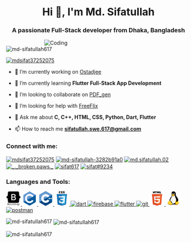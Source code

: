 <h1 align="center">Hi 👋, I'm Md. Sifatullah</h1>
<h3 align="center">A passionate Full-Stack developer from Dhaka, Bangladesh</h3>
<image align="right" alt="Coding" width="400" src="https://cdn.dribbble.com/users/1162077/screenshots/3848914/programmer.gif">

<p align="left"> <img src="https://komarev.com/ghpvc/?username=md-sifatullah617&label=Profile%20views&color=0e75b6&style=flat" alt="md-sifatullah617" /> </p>

<p align="left"> <a href="https://twitter.com/mdsifat37252075" target="blank"><img src="https://img.shields.io/twitter/follow/mdsifat37252075?logo=twitter&style=for-the-badge" alt="mdsifat37252075" /></a> </p>

- 🔭 I’m currently working on [Ostadjee](https://github.com/Md-Sifatullah617/Tomal_Project)

- 🌱 I’m currently learning **Flutter Full-Stack App Development**

- 👯 I’m looking to collaborate on [PDF_gen](https://github.com/Md-Sifatullah617/pdf_gen)

- 🤝 I’m looking for help with [FreeFlix](https://github.com/Md-Sifatullah617/movie-app)

- 💬 Ask me about **C, C++, HTML, CSS, Python, Dart, Flutter**

- 📫 How to reach me **sifatullah.swe.617@gmail.com**

<h3 align="left">Connect with me:</h3>
<p align="left">
<a href="https://twitter.com/mdsifat37252075" target="blank"><img align="center" src="https://raw.githubusercontent.com/rahuldkjain/github-profile-readme-generator/master/src/images/icons/Social/twitter.svg" alt="mdsifat37252075" height="30" width="40" /></a>
<a href="https://linkedin.com/in/md-sifatullah-3282b91a0" target="blank"><img align="center" src="https://raw.githubusercontent.com/rahuldkjain/github-profile-readme-generator/master/src/images/icons/Social/linked-in-alt.svg" alt="md-sifatullah-3282b91a0" height="30" width="40" /></a>
<a href="https://fb.com/md.sifatullah.02" target="blank"><img align="center" src="https://raw.githubusercontent.com/rahuldkjain/github-profile-readme-generator/master/src/images/icons/Social/facebook.svg" alt="md.sifatullah.02" height="30" width="40" /></a>
<a href="https://instagram.com/_._broken.paws._" target="blank"><img align="center" src="https://raw.githubusercontent.com/rahuldkjain/github-profile-readme-generator/master/src/images/icons/Social/instagram.svg" alt="_._broken.paws._" height="30" width="40" /></a>
<a href="https://codeforces.com/profile/sifat617" target="blank"><img align="center" src="https://raw.githubusercontent.com/rahuldkjain/github-profile-readme-generator/master/src/images/icons/Social/codeforces.svg" alt="sifat617" height="30" width="40" /></a>
<a href="https://discord.gg/sifat#9234" target="blank"><img align="center" src="https://raw.githubusercontent.com/rahuldkjain/github-profile-readme-generator/master/src/images/icons/Social/discord.svg" alt="sifat#9234" height="30" width="40" /></a>
</p>

<h3 align="left">Languages and Tools:</h3>
<p align="left"> <a href="https://getbootstrap.com" target="_blank" rel="noreferrer"> <img src="https://raw.githubusercontent.com/devicons/devicon/master/icons/bootstrap/bootstrap-plain-wordmark.svg" alt="bootstrap" width="40" height="40"/> </a> <a href="https://www.cprogramming.com/" target="_blank" rel="noreferrer"> <img src="https://raw.githubusercontent.com/devicons/devicon/master/icons/c/c-original.svg" alt="c" width="40" height="40"/> </a> <a href="https://www.w3schools.com/cpp/" target="_blank" rel="noreferrer"> <img src="https://raw.githubusercontent.com/devicons/devicon/master/icons/cplusplus/cplusplus-original.svg" alt="cplusplus" width="40" height="40"/> </a> <a href="https://www.w3schools.com/css/" target="_blank" rel="noreferrer"> <img src="https://raw.githubusercontent.com/devicons/devicon/master/icons/css3/css3-original-wordmark.svg" alt="css3" width="40" height="40"/> </a> <a href="https://dart.dev" target="_blank" rel="noreferrer"> <img src="https://www.vectorlogo.zone/logos/dartlang/dartlang-icon.svg" alt="dart" width="40" height="40"/> </a> <a href="https://firebase.google.com/" target="_blank" rel="noreferrer"> <img src="https://www.vectorlogo.zone/logos/firebase/firebase-icon.svg" alt="firebase" width="40" height="40"/> </a> <a href="https://flutter.dev" target="_blank" rel="noreferrer"> <img src="https://www.vectorlogo.zone/logos/flutterio/flutterio-icon.svg" alt="flutter" width="40" height="40"/> </a> <a href="https://git-scm.com/" target="_blank" rel="noreferrer"> <img src="https://www.vectorlogo.zone/logos/git-scm/git-scm-icon.svg" alt="git" width="40" height="40"/> </a> <a href="https://www.w3.org/html/" target="_blank" rel="noreferrer"> <img src="https://raw.githubusercontent.com/devicons/devicon/master/icons/html5/html5-original-wordmark.svg" alt="html5" width="40" height="40"/> </a> <a href="https://www.linux.org/" target="_blank" rel="noreferrer"> <img src="https://raw.githubusercontent.com/devicons/devicon/master/icons/linux/linux-original.svg" alt="linux" width="40" height="40"/> </a> <a href="https://postman.com" target="_blank" rel="noreferrer"> <img src="https://www.vectorlogo.zone/logos/getpostman/getpostman-icon.svg" alt="postman" width="40" height="40"/> </a> </p>

<p><img align="left" src="https://github-readme-stats.vercel.app/api/top-langs?username=md-sifatullah617&show_icons=true&locale=en&layout=compact" alt="md-sifatullah617" /></p>

<p>&nbsp;<img align="center" src="https://github-readme-stats.vercel.app/api?username=md-sifatullah617&show_icons=true&locale=en" alt="md-sifatullah617" /></p>

<p><img align="center" src="https://github-readme-streak-stats.herokuapp.com/?user=md-sifatullah617&" alt="md-sifatullah617" /></p>
